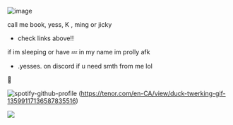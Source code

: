 ![image](https://github.com/user-attachments/assets/af68f66d-368b-4b3e-af5f-ffee0a181646)

call me book, yess, K , ming or jicky

- check links above!!

if im sleeping or have 💤 in my name
im prolly afk

- .yesses. on discord if u need smth from me lol
  

🫧

![spotify-github-profile](https://spotify-github-profile.kittinanx.com/api/view?uid=31y6w4ujalx3wowyoazvrmnxa4qi&cover_image=true&theme=novatorem&show_offline=false&background_color=121212&interchange=false&bar_color=707070&bar_color_cover=true)
(https://tenor.com/en-CA/view/duck-twerking-gif-13599117136587835516)

![](https://komarev.com/ghpvc/?username=yess-es&style=platic-square&label=visitors)


